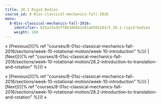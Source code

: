 ```yaml
---
title: 28.1 Rigid Bodies
course_id: 8-01sc-classical-mechanics-fall-2016
menu:
  8-01sc-classical-mechanics-fall-2016:
    identifier: 625a15e45ff083dbbb2e81a6583103c5_28.1-rigid-bodies
    weight: 160
---
```

« [Previous]({{% ref "courses/8-01sc-classical-mechanics-fall-2016/sections/week-10-rotational-motion/week-10-introduction" %}}) | [Next]({{% ref "courses/8-01sc-classical-mechanics-fall-2016/sections/week-10-rotational-motion/28.2-introduction-to-translation-and-rotation" %}}) »

« [Previous]({{% ref "courses/8-01sc-classical-mechanics-fall-2016/sections/week-10-rotational-motion/week-10-introduction" %}}) | [Next]({{% ref "courses/8-01sc-classical-mechanics-fall-2016/sections/week-10-rotational-motion/28.2-introduction-to-translation-and-rotation" %}}) »